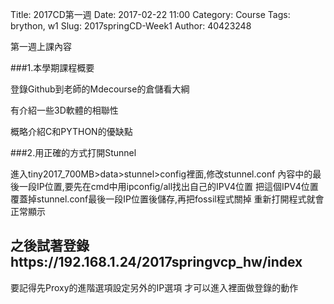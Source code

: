 Title: 2017CD第一週
Date: 2017-02-22 11:00
Category: Course
Tags: brython, w1
Slug: 2017springCD-Week1
Author: 40423248


第一週上課內容

###1.本學期課程概要

登錄Github到老師的Mdecourse的倉儲看大綱

有介紹一些3D軟體的相聯性

概略介紹C和PYTHON的優缺點

###2.用正確的方式打開Stunnel

進入tiny2017_700MB>data>stunnel>config裡面,修改stunnel.conf
內容中的最後一段IP位置,要先在cmd中用ipconfig/all找出自己的IPV4位置
把這個IPV4位置覆蓋掉stunnel.conf最後一段IP位置後儲存,再把fossil程式關掉
重新打開程式就會正常顯示
## 之後試著登錄https://192.168.1.24/2017springvcp_hw/index
要記得先Proxy的進階選項設定另外的IP選項
才可以進入裡面做登錄的動作

